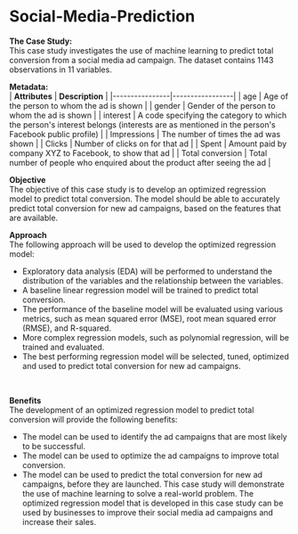# Social-Media-Prediction

**The Case Study:**</br>
This case study investigates the use of machine learning to predict total conversion from a social media ad campaign. The dataset contains 1143 observations in 11 variables.
</br>

**Metadata:**</br>
| **Attributes** | **Description** |
|----------------|-----------------|
| age | Age of the person to whom the ad is shown |
| gender | Gender of the person to whom the ad is shown |
| interest | A code specifying the category to which the person's interest belongs (interests are as mentioned in the person's Facebook public profile) |
| Impressions | The number of times the ad was shown |
| Clicks | Number of clicks on for that ad |
| Spent | Amount paid by company XYZ to Facebook, to show that ad |
| Total conversion | Total number of people who enquired about the product after seeing the ad |
</br>

**Objective**</br>
The objective of this case study is to develop an optimized regression model to predict total conversion. The model should be able to accurately predict total conversion for new ad campaigns, based on the features that are available.
</br>

**Approach**</br>
The following approach will be used to develop the optimized regression model:
- Exploratory data analysis (EDA) will be performed to understand the distribution of the variables and the relationship between the variables.
- A baseline linear regression model will be trained to predict total conversion.
- The performance of the baseline model will be evaluated using various metrics, such as mean squared error (MSE), root mean squared error (RMSE), and R-squared.
- More complex regression models, such as polynomial regression, will be trained and evaluated.
- The best performing regression model will be selected, tuned, optimized and used to predict total conversion for new ad campaigns.
</br>

**Benefits**</br>
The development of an optimized regression model to predict total conversion will provide the following benefits:
- The model can be used to identify the ad campaigns that are most likely to be successful.
- The model can be used to optimize the ad campaigns to improve total conversion.
- The model can be used to predict the total conversion for new ad campaigns, before they are launched.
This case study will demonstrate the use of machine learning to solve a real-world problem. The optimized regression model that is developed in this case study can be used by businesses to improve their social media ad campaigns and increase their sales.

